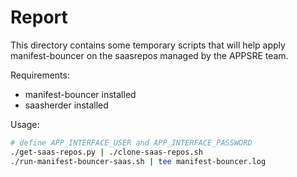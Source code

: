 # Report

This directory contains some temporary scripts that will help apply manifest-bouncer on the saasrepos managed by the APPSRE team.

Requirements:
- manifest-bouncer installed
- saasherder installed

Usage:

```bash
# define APP_INTERFACE_USER and APP_INTERFACE_PASSWORD
./get-saas-repos.py | ./clone-saas-repos.sh
./run-manifest-bouncer-saas.sh | tee manifest-bouncer.log
```

